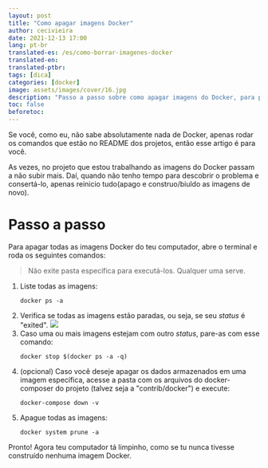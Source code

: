 ```yaml
---
layout: post
title: "Como apagar imagens Docker"
author: cecivieira
date: 2021-12-13 17:00
lang: pt-br
translated-es: /es/como-borrar-imagenes-docker
translated-en: 
translated-ptbr: 
tags: [dica]
categories: [docker]
image: assets/images/cover/16.jpg
description: "Passo a passo sobre como apagar imagens do Docker, para pessoas muito iniciantes nessa ferramenta."
toc: false
beforetoc: 
---
```

Se você, como eu, não sabe absolutamente nada de Docker, apenas rodar os comandos que estão no README dos projetos, então esse artigo é para você.

As vezes, no projeto que estou trabalhando as imagens do Docker passam a não subir mais. Daí, quando não tenho tempo para descobrir o problema e consertá-lo, apenas reinicio tudo(apago e construo/biuldo as imagens de novo).

# Passo a passo

Para apagar todas as imagens Docker do teu computador, abre o terminal e roda os seguintes comandos:

> Não exite pasta específica para executá-los. Qualquer uma serve.

1. Liste todas as imagens:
    ```
    docker ps -a
    ```    
2. Verifica se todas as imagens estão paradas, ou seja, se seu *status* é "exited". 
   <img class="rounded mx-auto d-block" src="../assets/images/2021-12-13/status-imagens-docker.png">
3. Caso uma ou mais imagens estejam com outro *status*, pare-as com esse comando:
   ```
   docker stop $(docker ps -a -q)
   ```
4. (opcional) Caso você deseje apagar os dados armazenados em uma imagem específica, acesse a pasta com os arquivos do docker-composer do projeto (talvez seja a "contrib/docker") e execute:
   ```
   docker-compose down -v
   ```
5. Apague todas as imagens:
   ```
   docker system prune -a
   ```

Pronto! Agora teu computador tá limpinho, como se tu nunca tivesse construído nenhuma imagem Docker.
